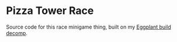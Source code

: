 # Pizza Tower Race
Source code for this race minigame thing, built on my [Eggplant build decomp](https://mega.nz/file/14QAXATT#_BkDLYrVIQ6azqX5VTG7UfQRfV0oUuwL57nSsjOqjfc).
